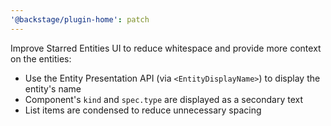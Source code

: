 ```yaml
---
'@backstage/plugin-home': patch
---
```


Improve Starred Entities UI to reduce whitespace and provide more context on the entities:

- Use the Entity Presentation API (via `<EntityDisplayName>`) to display the entity's name
- Component's `kind` and `spec.type` are displayed as a secondary text
- List items are condensed to reduce unnecessary spacing
